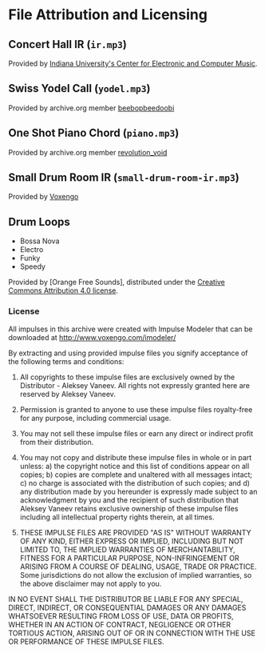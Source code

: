 # File Attribution and Licensing

## Concert Hall IR (`ir.mp3`)

Provided by [Indiana University's Center for Electronic and Computer Music](http://www.indiana.edu/~emusic/).


## Swiss Yodel Call (`yodel.mp3`)

Provided by archive.org member [beebopbeedoobi](https://archive.org/details/@beebopbeedoobi)


## One Shot Piano Chord (`piano.mp3`)

Provided by archive.org member [revolution_void](https://archive.org/details/@revolution_void)


## Small Drum Room IR (`small-drum-room-ir.mp3`)

Provided by [Voxengo](http://www.voxengo.com/)

## Drum Loops

* Bossa Nova
* Electro
* Funky
* Speedy

Provided by [Orange Free Sounds], distributed under the [Creative Commons Attribution 4.0 license](https://creativecommons.org/licenses/by/4.0/).

### License

All impulses in this archive were created with Impulse Modeler that can be downloaded at http://www.voxengo.com/imodeler/

By extracting and using provided impulse files you signify acceptance of the following terms and conditions:

1. All copyrights to these impulse files are exclusively owned by the Distributor - Aleksey Vaneev. All rights not expressly granted here are reserved by Aleksey Vaneev.

2. Permission is granted to anyone to use these impulse files royalty-free for any purpose, including commercial usage.

3. You may not sell these impulse files or earn any direct or indirect profit from their distribution.

4. You may not copy and distribute these impulse files in whole or in part unless:
a) the copyright notice and this list of conditions appear on all copies;
b) copies are complete and unaltered with all messages intact;
c) no charge is associated with the distribution of such copies; and
d) any distribution made by you hereunder is expressly made subject to an acknowledgment by you and the recipient of such distribution that Aleksey Vaneev retains exclusive ownership of these impulse files including all intellectual property rights therein, at all times.

5. THESE IMPULSE FILES ARE PROVIDED "AS IS" WITHOUT WARRANTY OF ANY KIND, EITHER EXPRESS OR IMPLIED, INCLUDING BUT NOT LIMITED TO, THE IMPLIED WARRANTIES OF MERCHANTABILITY, FITNESS FOR A PARTICULAR PURPOSE, NON-INFRINGEMENT OR ARISING FROM A COURSE OF DEALING, USAGE, TRADE OR PRACTICE. Some jurisdictions do not allow the exclusion of implied warranties, so the above disclaimer may not apply to you.

IN NO EVENT SHALL THE DISTRIBUTOR BE LIABLE FOR ANY SPECIAL, DIRECT, INDIRECT, OR CONSEQUENTIAL DAMAGES OR ANY DAMAGES WHATSOEVER RESULTING FROM LOSS OF USE, DATA OR PROFITS, WHETHER IN AN ACTION OF CONTRACT, NEGLIGENCE OR OTHER TORTIOUS ACTION, ARISING OUT OF OR IN CONNECTION WITH THE USE OR PERFORMANCE OF THESE IMPULSE FILES.

